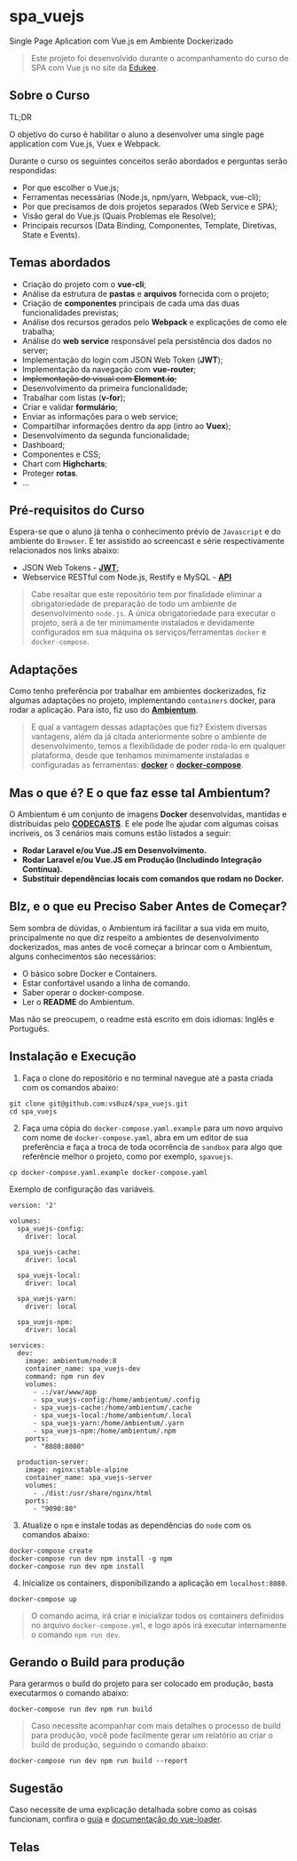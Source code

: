# spa_vuejs
Single Page Aplication com Vue.js em Ambiente Dockerizado

> Este projeto foi desenvolvido durante o acompanhamento do curso de SPA com Vue.js no site da [Edukee](http://www.treinatom.com.br/pt/edukee/detalhes-do-evento/190edc6b7593e3081a858f55652abd92a9d07353).

## Sobre o Curso
TL;DR 

O objetivo do curso é habilitar o aluno a desenvolver uma single page application com Vue.js, Vuex e Webpack. 

Durante o curso os seguintes conceitos serão abordados e perguntas serão respondidas: 
- Por que escolher o Vue.js;
- Ferramentas necessárias (Node.js, npm/yarn, Webpack, vue-cli);
- Por que precisamos de dois projetos separados (Web Service e SPA);
- Visão geral do Vue.js (Quais Problemas ele Resolve);
- Principais recursos (Data Binding, Componentes, Template, Diretivas, State e Events).

## Temas abordados
- Criação do projeto com o **vue-cli**;
- Análise da estrutura de **pastas** e **arquivos** fornecida com o projeto;
- Criação de **componentes** principais de cada uma das duas funcionalidades previstas;
- Análise dos recursos gerados pelo **Webpack** e explicações de como ele trabalha;
- Análise do **web service** responsável pela persistência dos dados no server;
- Implementação do login com JSON Web Token (**JWT**);
- Implementação da navegação com **vue-router**;
- ~~Implementação do visual com **Element.io**;~~
- Desenvolvimento da primeira funcionalidade;
- Trabalhar com listas (**v-for**);
- Criar e validar **formulário**;
- Enviar as informações para o web service;
- Compartilhar informações dentro da app (intro ao **Vuex**);
- Desenvolvimento da segunda funcionalidade;
- Dashboard;
- Componentes e CSS;
- Chart com **Highcharts**;
- Proteger **rotas**.
- ...

## Pré-requisitos do Curso
Espera-se que o aluno já tenha o conhecimento prévio de `Javascript` e do ambiente do `Browser`. E ter assistido ao screencast e série respectivamente relacionados nos links abaixo:

- JSON Web Tokens - **[JWT](https://www.youtube.com/watch?v=k3KfK0ZS_FY&t=716s)**;
- Webservice RESTful com Node.js, Restify e MySQL - **[API](https://www.youtube.com/playlist?list=PLFJmwzuHdBRTBbkyH0gATtDhj6ikOIkMy)**

> Cabe resaltar que este repositório tem por finalidade eliminar a obrigatoriedade de preparação de todo um ambiente de desenvolvimento `node.js`. A única obrigatoriedade para executar o projeto, será a de ter minimamente instalados e devidamente configurados em sua máquina os serviços/ferramentas `docker` e `docker-compose`. 

## Adaptações
Como tenho preferência por trabalhar em ambientes dockerizados, fiz algumas adaptações no projeto, implementando `containers` docker, para rodar a aplicação. Para isto, fiz uso do **[Ambientum](https://github.com/codecasts/ambientum)**.

> E qual a vantagem dessas adaptações que fiz? Existem diversas vantagens, além da já citada anteriormente sobre o ambiente de desenvolvimento, temos a flexibilidade de poder roda-lo em qualquer plataforma, desde que tenhamos minimamente instaladas e configuradas as ferramentas: **[docker](https://www.docker.com)** e **[docker-compose](https://docs.docker.com/compose)**.

## Mas o que é? E o que faz esse tal Ambientum?
O Ambientum é um conjunto de imagens **Docker** desenvolvidas, mantidas e distribuidas pelo **[CODECASTS](https://codecasts.com.br)**. E ele pode lhe ajudar com algumas coisas incríveis, os 3 cenários mais comuns estão listados a seguir:

- **Rodar Laravel e/ou Vue.JS em Desenvolvimento.**
- **Rodar Laravel e/ou Vue.JS em Produção (Includindo Integração Contínua).**
- **Substituir dependências locais com comandos que rodam no Docker.**

## Blz, e o que eu Preciso Saber Antes de Começar?

Sem sombra de dúvidas, o Ambientum irá facilitar a sua vida em muito, principalmente no que diz respeito a ambientes de desenvolvimento dockerizados, mas antes de você começar a brincar com o Ambientum, alguns conhecimentos são necessários:

* O básico sobre Docker e Containers.
* Estar confortável usando a linha de comando.
* Saber operar o docker-compose.
* Ler o **README** do Ambientum.

Mas não se preocupem, o readme está escrito em dois idiomas: Inglês e Português.

## Instalação e Execução

1. Faça o clone do repositório e no terminal navegue até a pasta criada com os comandos abaixo:

```
git clone git@github.com:vs0uz4/spa_vuejs.git
cd spa_vuejs
```

2. Faça uma cópia do `docker-compose.yaml.example` para um novo arquivo com nome de `docker-compose.yaml`, abra em um editor de sua preferência e faça a troca de toda ocorrência de `sandbox` para algo que referêncie melhor o projeto, como por exemplo, `spavuejs`. 

```
cp docker-compose.yaml.example docker-compose.yaml
```

Exemplo de configuração das variáveis.
```
version: '2'

volumes:
  spa_vuejs-config:
    driver: local

  spa_vuejs-cache:
    driver: local

  spa_vuejs-local:
    driver: local

  spa_vuejs-yarn:
    driver: local

  spa_vuejs-npm:
    driver: local

services:
  dev:
    image: ambientum/node:8
    container_name: spa_vuejs-dev
    command: npm run dev
    volumes:
      - .:/var/www/app
      - spa_vuejs-config:/home/ambientum/.config
      - spa_vuejs-cache:/home/ambientum/.cache
      - spa_vuejs-local:/home/ambientum/.local
      - spa_vuejs-yarn:/home/ambientum/.yarn
      - spa_vuejs-npm:/home/ambientum/.npm
    ports:
      - "8080:8080"

  production-server:
    image: nginx:stable-alpine
    container_name: spa_vuejs-server
    volumes:
      - ./dist:/usr/share/nginx/html
    ports:
      - "9090:80"
```

3. Atualize o `npm` e instale todas as dependências do `node` com os comandos abaixo:

```
docker-compose create
docker-compose run dev npm install -g npm
docker-compose run dev npm install
```

4. Inicialize os containers, disponibilizando a aplicação em `localhost:8080`.

```
docker-compose up
```

> O comando acima, irá criar e inicializar todos os containers definidos no arquivo `docker-compose.yml`, e logo após irá executar internamente o comando `npm run dev`.


## Gerando o Build para produção
Para gerarmos o build do projeto para ser colocado em produção, basta executarmos o comando abaixo:

```
docker-compose run dev npm run build
```

> Caso necessite acompanhar com mais detalhes o processo de build para produção, você pode facilmente gerar um relatório ao criar o build de produção, seguindo o comando abaixo:

```
docker-compose run dev npm run build --report
```


## Sugestão
Caso necessite de uma explicação detalhada sobre como as coisas funcionam, confira o
[guia](http://vuejs-templates.github.io/webpack/) e [documentação do vue-loader](http://vuejs.github.io/vue-loader).


## Telas
